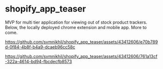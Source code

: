 # shopify_app_teaser
MVP for multi tier application for viewing out of stock product trackers. 
Below, the locally deployed chrome extension and mobile app. More to come.


https://github.com/svmnikhil/shopify_app_teaser/assets/43412606/e70b789d-0f84-4b8f-b4a9-dcaeb96cc58c

https://github.com/svmnikhil/shopify_app_teaser/assets/43412606/761a13cf-322a-4614-bd94-fbcdecfb8573

